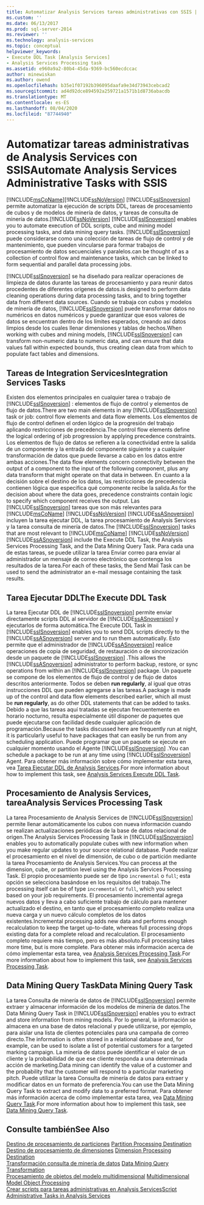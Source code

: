 ```yaml
---
title: Automatizar Analysis Services tareas administrativas con SSIS | Microsoft Docs
ms.custom: ''
ms.date: 06/13/2017
ms.prod: sql-server-2014
ms.reviewer: ''
ms.technology: analysis-services
ms.topic: conceptual
helpviewer_keywords:
- Execute DDL Task [Analysis Services]
- Analysis Services Processing task
ms.assetid: e960a9a2-80b4-45da-9369-bc560ecdccac
author: minewiskan
ms.author: owend
ms.openlocfilehash: b35e1f07192b396095daafa9e34d73943cebcad2
ms.sourcegitcommit: ad4d92dce894592a259721a1571b1d8736abacdb
ms.translationtype: MT
ms.contentlocale: es-ES
ms.lasthandoff: 08/04/2020
ms.locfileid: "87744940"
---
```

# <a name="automate-analysis-services-administrative-tasks-with-ssis"></a><span data-ttu-id="97733-102">Automatizar tareas administrativas de Analysis Services con SSIS</span><span class="sxs-lookup"><span data-stu-id="97733-102">Automate Analysis Services Administrative Tasks with SSIS</span></span>
  [!INCLUDE[msCoName](../../includes/msconame-md.md)]<span data-ttu-id="97733-103">[!INCLUDE[ssNoVersion](../../includes/ssnoversion-md.md)] [!INCLUDE[ssISnoversion](../../includes/ssisnoversion-md.md)] permite automatizar la ejecución de scripts DDL, tareas de procesamiento de cubos y de modelos de minería de datos, y tareas de consulta de minería de datos.</span><span class="sxs-lookup"><span data-stu-id="97733-103">[!INCLUDE[ssNoVersion](../../includes/ssnoversion-md.md)] [!INCLUDE[ssISnoversion](../../includes/ssisnoversion-md.md)] enables you to automate execution of DDL scripts, cube and mining model processing tasks, and data mining query tasks.</span></span> [!INCLUDE[ssISnoversion](../../includes/ssisnoversion-md.md)] <span data-ttu-id="97733-104">puede considerarse como una colección de tareas de flujo de control y de mantenimiento, que pueden vincularse para formar trabajos de procesamiento de datos secuenciales y paralelos.</span><span class="sxs-lookup"><span data-stu-id="97733-104">can be thought of as a collection of control flow and maintenance tasks, which can be linked to form sequential and parallel data processing jobs.</span></span>  
  
 [!INCLUDE[ssISnoversion](../../includes/ssisnoversion-md.md)] <span data-ttu-id="97733-105">se ha diseñado para realizar operaciones de limpieza de datos durante las tareas de procesamiento y para reunir datos procedentes de diferentes orígenes de datos.</span><span class="sxs-lookup"><span data-stu-id="97733-105">is designed to perform data cleaning operations during data processing tasks, and to bring together data from different data sources.</span></span> <span data-ttu-id="97733-106">Cuando se trabaja con cubos y modelos de minería de datos, [!INCLUDE[ssISnoversion](../../includes/ssisnoversion-md.md)] puede transformar datos no numéricos en datos numéricos y puede garantizar que esos valores de datos se encuentran dentro de los límites esperados, creando así datos limpios desde los cuales llenar dimensiones y tablas de hechos.</span><span class="sxs-lookup"><span data-stu-id="97733-106">When working with cubes and mining models, [!INCLUDE[ssISnoversion](../../includes/ssisnoversion-md.md)] can transform non-numeric data to numeric data, and can ensure that data values fall within expected bounds, thus creating clean data from which to populate fact tables and dimensions.</span></span>  
  
## <a name="integration-services-tasks"></a><span data-ttu-id="97733-107">Tareas de Integration Services</span><span class="sxs-lookup"><span data-stu-id="97733-107">Integration Services Tasks</span></span>  
 <span data-ttu-id="97733-108">Existen dos elementos principales en cualquier tarea o trabajo de [!INCLUDE[ssISnoversion](../../includes/ssisnoversion-md.md)] : elementos de flujo de control y elementos de flujo de datos.</span><span class="sxs-lookup"><span data-stu-id="97733-108">There are two main elements in any [!INCLUDE[ssISnoversion](../../includes/ssisnoversion-md.md)] task or job: control flow elements and data flow elements.</span></span> <span data-ttu-id="97733-109">Los elementos de flujo de control definen el orden lógico de la progresión del trabajo aplicando restricciones de precedencia.</span><span class="sxs-lookup"><span data-stu-id="97733-109">The control flow elements define the logical ordering of job progression by applying precedence constraints.</span></span> <span data-ttu-id="97733-110">Los elementos de flujo de datos se refieren a la conectividad entre la salida de un componente y la entrada del componente siguiente y a cualquier transformación de datos que puede llevarse a cabo en los datos entre ambas acciones.</span><span class="sxs-lookup"><span data-stu-id="97733-110">The data flow elements concern connectivity between the output of a component to the input of the following component, plus any data transform that might operate on that data in between.</span></span> <span data-ttu-id="97733-111">En cuanto a la decisión sobre el destino de los datos, las restricciones de precedencia contienen lógica que especifica qué componente recibe la salida.</span><span class="sxs-lookup"><span data-stu-id="97733-111">As for the decision about where the data goes, precedence constraints contain logic to specify which component receives the output.</span></span> <span data-ttu-id="97733-112">Las [!INCLUDE[ssISnoversion](../../includes/ssisnoversion-md.md)] tareas que son más relevantes para [!INCLUDE[msCoName](../../includes/msconame-md.md)] [!INCLUDE[ssNoVersion](../../includes/ssnoversion-md.md)] [!INCLUDE[ssASnoversion](../../includes/ssasnoversion-md.md)] incluyen la tarea ejecutar DDL, la tarea procesamiento de Analysis Services y la tarea consulta de minería de datos.</span><span class="sxs-lookup"><span data-stu-id="97733-112">The [!INCLUDE[ssISnoversion](../../includes/ssisnoversion-md.md)] tasks that are most relevant to [!INCLUDE[msCoName](../../includes/msconame-md.md)] [!INCLUDE[ssNoVersion](../../includes/ssnoversion-md.md)] [!INCLUDE[ssASnoversion](../../includes/ssasnoversion-md.md)] include the Execute DDL Task, the Analysis Services Processing Task, and the Data Mining Query Task.</span></span> <span data-ttu-id="97733-113">Para cada una de estas tareas, se puede utilizar la tarea Enviar correo para enviar al administrador un mensaje de correo electrónico que contenga los resultados de la tarea.</span><span class="sxs-lookup"><span data-stu-id="97733-113">For each of these tasks, the Send Mail Task can be used to send the administrator an e-mail message containing the task results.</span></span>  
  
## <a name="the-execute-ddl-task"></a><span data-ttu-id="97733-114">Tarea Ejecutar DDL</span><span class="sxs-lookup"><span data-stu-id="97733-114">The Execute DDL Task</span></span>  
 <span data-ttu-id="97733-115">La tarea Ejecutar DDL de [!INCLUDE[ssISnoversion](../../includes/ssisnoversion-md.md)] permite enviar directamente scripts DDL al servidor de [!INCLUDE[ssASnoversion](../../includes/ssasnoversion-md.md)] y ejecutarlos de forma automática.</span><span class="sxs-lookup"><span data-stu-id="97733-115">The Execute DDL Task in [!INCLUDE[ssISnoversion](../../includes/ssisnoversion-md.md)] enables you to send DDL scripts directly to the [!INCLUDE[ssASnoversion](../../includes/ssasnoversion-md.md)] server and to run them automatically.</span></span> <span data-ttu-id="97733-116">Esto permite que el administrador de [!INCLUDE[ssASnoversion](../../includes/ssasnoversion-md.md)] realice operaciones de copia de seguridad, de restauración o de sincronización desde un paquete de [!INCLUDE[ssISnoversion](../../includes/ssisnoversion-md.md)] .</span><span class="sxs-lookup"><span data-stu-id="97733-116">This allows the [!INCLUDE[ssASnoversion](../../includes/ssasnoversion-md.md)] administrator to perform backup, restore, or sync operations from within an [!INCLUDE[ssISnoversion](../../includes/ssisnoversion-md.md)] package.</span></span> <span data-ttu-id="97733-117">Un paquete se compone de los elementos de flujo de control y de flujo de datos descritos anteriormente. Todos se deben **run regularly**, al igual que otras instrucciones DDL que pueden agregarse a las tareas.</span><span class="sxs-lookup"><span data-stu-id="97733-117">A package is made up of the control and data flow elements described earlier, which all must be **run regularly**, as do other DDL statements that can be added to tasks.</span></span> <span data-ttu-id="97733-118">Debido a que las tareas aquí tratadas se ejecutan frecuentemente en horario nocturno, resulta especialmente útil disponer de paquetes que puede ejecutarse con facilidad desde cualquier aplicación de programación.</span><span class="sxs-lookup"><span data-stu-id="97733-118">Because the tasks discussed here are frequently run at night, it is particularly useful to have packages that can easily be run from any scheduling application.</span></span> <span data-ttu-id="97733-119">Puede programar que un paquete se ejecute en cualquier momento usando el Agente [!INCLUDE[ssISnoversion](../../includes/ssisnoversion-md.md)] .</span><span class="sxs-lookup"><span data-stu-id="97733-119">You can schedule a package to be run at any time using [!INCLUDE[ssISnoversion](../../includes/ssisnoversion-md.md)] Agent.</span></span> <span data-ttu-id="97733-120">Para obtener más información sobre cómo implementar esta tarea, vea [Tarea Ejecutar DDL de Analysis Services](../../integration-services/control-flow/analysis-services-execute-ddl-task.md).</span><span class="sxs-lookup"><span data-stu-id="97733-120">For more information about how to implement this task, see [Analysis Services Execute DDL Task](../../integration-services/control-flow/analysis-services-execute-ddl-task.md).</span></span>  
  
## <a name="analysis-services-processing-task"></a><span data-ttu-id="97733-121">Procesamiento de Analysis Services, tarea</span><span class="sxs-lookup"><span data-stu-id="97733-121">Analysis Services Processing Task</span></span>  
 <span data-ttu-id="97733-122">La tarea Procesamiento de Analysis Services de [!INCLUDE[ssISnoversion](../../includes/ssisnoversion-md.md)] permite llenar automáticamente los cubos con nueva información cuando se realizan actualizaciones periódicas de la base de datos relacional de origen.</span><span class="sxs-lookup"><span data-stu-id="97733-122">The Analysis Services Processing Task in [!INCLUDE[ssISnoversion](../../includes/ssisnoversion-md.md)] enables you to automatically populate cubes with new information when you make regular updates to your source relational database.</span></span> <span data-ttu-id="97733-123">Puede realizar el procesamiento en el nivel de dimensión, de cubo o de partición mediante la tarea Procesamiento de Analysis Services.</span><span class="sxs-lookup"><span data-stu-id="97733-123">You can process at the dimension, cube, or partition level using the Analysis Services Processing Task.</span></span> <span data-ttu-id="97733-124">El propio procesamiento puede ser de tipo `incremental` o `full`; esta opción se selecciona basándose en los requisitos del trabajo.</span><span class="sxs-lookup"><span data-stu-id="97733-124">The processing itself can be of type `incremental` or `full`, which you select based on your job requirements.</span></span> <span data-ttu-id="97733-125">El procesamiento incremental agrega nuevos datos y lleva a cabo suficiente trabajo de cálculo para mantener actualizado el destino, en tanto que el procesamiento completo realiza una nueva carga y un nuevo cálculo completos de los datos existentes.</span><span class="sxs-lookup"><span data-stu-id="97733-125">Incremental processing adds new data and performs enough recalculation to keep the target up-to-date, whereas full processing drops existing data for a complete reload and recalculation.</span></span> <span data-ttu-id="97733-126">El procesamiento completo requiere más tiempo, pero es más absoluto.</span><span class="sxs-lookup"><span data-stu-id="97733-126">Full processing takes more time, but is more complete.</span></span> <span data-ttu-id="97733-127">Para obtener más información acerca de cómo implementar esta tarea, vea [Analysis Services Processing Task](../../integration-services/control-flow/analysis-services-processing-task.md).</span><span class="sxs-lookup"><span data-stu-id="97733-127">For more information about how to implement this task, see [Analysis Services Processing Task](../../integration-services/control-flow/analysis-services-processing-task.md).</span></span>  
  
## <a name="data-mining-query-task"></a><span data-ttu-id="97733-128">Data Mining Query Task</span><span class="sxs-lookup"><span data-stu-id="97733-128">Data Mining Query Task</span></span>  
 <span data-ttu-id="97733-129">La tarea Consulta de minería de datos de [!INCLUDE[ssISnoversion](../../includes/ssisnoversion-md.md)] permite extraer y almacenar información de los modelos de minería de datos.</span><span class="sxs-lookup"><span data-stu-id="97733-129">The Data Mining Query Task in [!INCLUDE[ssISnoversion](../../includes/ssisnoversion-md.md)] enables you to extract and store information from mining models.</span></span> <span data-ttu-id="97733-130">Por lo general, la información se almacena en una base de datos relacional y puede utilizarse, por ejemplo, para aislar una lista de clientes potenciales para una campaña de correo directo.</span><span class="sxs-lookup"><span data-stu-id="97733-130">The information is often stored in a relational database and, for example, can be used to isolate a list of potential customers for a targeted marking campaign.</span></span> <span data-ttu-id="97733-131">La minería de datos puede identificar el valor de un cliente y la probabilidad de que ese cliente responda a una determinada acción de marketing.</span><span class="sxs-lookup"><span data-stu-id="97733-131">Data mining can identify the value of a customer and the probability that the customer will respond to a particular marketing pitch.</span></span> <span data-ttu-id="97733-132">Puede utilizar la tarea Consulta de minería de datos para extraer y modificar datos en un formato de preferencia.</span><span class="sxs-lookup"><span data-stu-id="97733-132">You can use the Data Mining Query Task to extract and modify data to a preferred format.</span></span> <span data-ttu-id="97733-133">Para obtener más información acerca de cómo implementar esta tarea, vea [Data Mining Query Task](../../integration-services/control-flow/data-mining-query-task.md).</span><span class="sxs-lookup"><span data-stu-id="97733-133">For more information about how to implement this task, see [Data Mining Query Task](../../integration-services/control-flow/data-mining-query-task.md).</span></span>  
  
## <a name="see-also"></a><span data-ttu-id="97733-134">Consulte también</span><span class="sxs-lookup"><span data-stu-id="97733-134">See Also</span></span>  
 <span data-ttu-id="97733-135">[Destino de procesamiento de particiones](../../integration-services/data-flow/partition-processing-destination.md) </span><span class="sxs-lookup"><span data-stu-id="97733-135">[Partition Processing Destination](../../integration-services/data-flow/partition-processing-destination.md) </span></span>  
 <span data-ttu-id="97733-136">[Destino de procesamiento de dimensiones](../../integration-services/data-flow/dimension-processing-destination.md) </span><span class="sxs-lookup"><span data-stu-id="97733-136">[Dimension Processing Destination](../../integration-services/data-flow/dimension-processing-destination.md) </span></span>  
 <span data-ttu-id="97733-137">[Transformación consulta de minería de datos](../../integration-services/data-flow/transformations/data-mining-query-transformation.md) </span><span class="sxs-lookup"><span data-stu-id="97733-137">[Data Mining Query Transformation](../../integration-services/data-flow/transformations/data-mining-query-transformation.md) </span></span>  
 <span data-ttu-id="97733-138">[Procesamiento de objetos del modelo multidimensional](../multidimensional-models/processing-a-multidimensional-model-analysis-services.md) </span><span class="sxs-lookup"><span data-stu-id="97733-138">[Multidimensional Model Object Processing](../multidimensional-models/processing-a-multidimensional-model-analysis-services.md) </span></span>  
 [<span data-ttu-id="97733-139">Crear scripts para tareas administrativas en Analysis Services</span><span class="sxs-lookup"><span data-stu-id="97733-139">Script Administrative Tasks in Analysis Services</span></span>](../script-administrative-tasks-in-analysis-services.md)  
  
  
